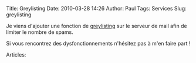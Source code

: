 Title: Greylisting
Date: 2010-03-28 14:26
Author: Paul
Tags: Services
Slug: greylisting

Je viens d'ajouter une fonction de
[greylisting](http://fr.wikipedia.org/wiki/Greylisting) sur le serveur
de mail afin de limiter le nombre de spams.  

Si vous rencontrez des dysfonctionnements n'hésitez pas à m'en faire
part !

Articles: 

